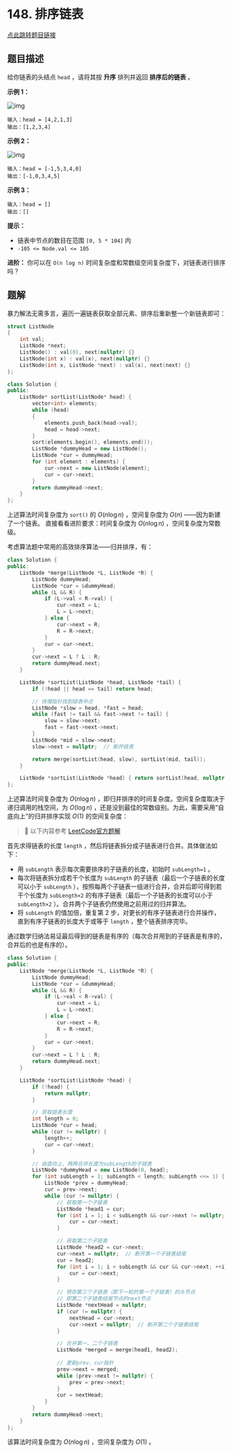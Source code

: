# 148. 排序链表

[点此跳转题目链接](https://leetcode.cn/problems/sort-list/description/?envType=study-plan-v2&envId=top-100-liked) 

## 题目描述

给你链表的头结点 `head` ，请将其按 **升序** 排列并返回 **排序后的链表** 。

**示例 1：**

![img](D:\codes\LeetCode\List\148-sortList\sort_list_1.jpg)

```
输入：head = [4,2,1,3]
输出：[1,2,3,4]
```

**示例 2：**

![img](D:\codes\LeetCode\List\148-sortList\sort_list_2.jpg)

```
输入：head = [-1,5,3,4,0]
输出：[-1,0,3,4,5]
```

**示例 3：**

```
输入：head = []
输出：[]
```

**提示：**

- 链表中节点的数目在范围 `[0, 5 * 104]` 内
- `-105 <= Node.val <= 105`

**进阶：** 你可以在 `O(n log n)` 时间复杂度和常数级空间复杂度下，对链表进行排序吗？

## 题解

暴力解法无需多言，遍历一遍链表获取全部元素、排序后重新整一个新链表即可：

```cpp
struct ListNode
{
    int val;
    ListNode *next;
    ListNode() : val(0), next(nullptr) {}
    ListNode(int x) : val(x), next(nullptr) {}
    ListNode(int x, ListNode *next) : val(x), next(next) {}
};

class Solution {
public:
    ListNode* sortList(ListNode* head) {
        vector<int> elements;
        while (head)
        {
            elements.push_back(head->val);
            head = head->next;
        }
        sort(elements.begin(), elements.end());
        ListNode *dummyHead = new ListNode();
        ListNode *cur = dummyHead;
        for (int element : elements) {
            cur->next = new ListNode(element);
            cur = cur->next;
        }
        return dummyHead->next;
    }
};
```

上述算法时间复杂度为 `sort()` 的 $O(n\log{n})$ ，空间复杂度为 $O(n)$ ——因为新建了一个链表。 直接看看进阶要求：时间复杂度为 $O(n\log{n})$ ，空间复杂度为常数级。

考虑算法题中常用的高效排序算法——归并排序，有：

```cpp
class Solution {
public:
    ListNode *merge(ListNode *L, ListNode *R) {
        ListNode dummyHead;
        ListNode *cur = &dummyHead;
        while (L && R) {
            if (L->val < R->val) {
                cur->next = L;
                L = L->next;
            } else {
                cur->next = R;
                R = R->next;
            }
            cur = cur->next;
        }
        cur->next = L ? L : R;
        return dummyHead.next;
    }

    ListNode *sortList(ListNode *head, ListNode *tail) {
        if (!head || head == tail) return head;

        // 快慢指针找到链表中点
        ListNode *slow = head, *fast = head;
        while (fast != tail && fast->next != tail) {
            slow = slow->next;
            fast = fast->next->next;
        }
        ListNode *mid = slow->next;
        slow->next = nullptr;  // 断开链表

        return merge(sortList(head, slow), sortList(mid, tail));
    }

    ListNode *sortList(ListNode *head) { return sortList(head, nullptr); }
};
```

上述算法时间复杂度为 $O(n\log{n})$ ，即归并排序的时间复杂度。空间复杂度取决于递归调用的栈空间，为 $O(\log{n})$ ，还是没到最佳的常数级别。为此，需要采用“自底向上”的归并排序实现 $O(1)$ 的空间复杂度：

> :link: 以下内容参考 [LeetCode官方题解](https://leetcode.cn/problems/sort-list/solutions/492301/pai-xu-lian-biao-by-leetcode-solution/?envType=study-plan-v2&envId=top-100-liked) 

首先求得链表的长度 `length` ，然后将链表拆分成子链表进行合并。具体做法如下：

- 用 `subLength` 表示每次需要排序的子链表的长度，初始时 `subLength=1` 。
- 每次将链表拆分成若干个长度为 `subLength` 的子链表（最后一个子链表的长度可以小于 `subLength` ），按照每两个子链表一组进行合并，合并后即可得到若干个长度为 `subLength×2` 的有序子链表（最后一个子链表的长度可以小于 `subLength×2` ）。合并两个子链表仍然使用之前用过的归并算法。
- 将 `subLength` 的值加倍，重复第 2 步，对更长的有序子链表进行合并操作，直到有序子链表的长度大于或等于 `length` ，整个链表排序完毕。

通过数学归纳法易证最后得到的链表是有序的（每次合并用到的子链表是有序的，合并后的也是有序的）。

```cpp
class Solution {
public:
    ListNode *merge(ListNode *L, ListNode *R) {
        ListNode dummyHead;
        ListNode *cur = &dummyHead;
        while (L && R) {
            if (L->val < R->val) {
                cur->next = L;
                L = L->next;
            } else {
                cur->next = R;
                R = R->next;
            }
            cur = cur->next;
        }
        cur->next = L ? L : R;
        return dummyHead.next;
    }

    ListNode *sortList(ListNode *head) {
        if (!head) {
            return nullptr;
        }

        // 获取链表长度
        int length = 0;
        ListNode *cur = head;
        while (cur != nullptr) {
            length++;
            cur = cur->next;
        }

        // 自底向上，两两合并长度为subLength的子链表
        ListNode *dummyHead = new ListNode(0, head);
        for (int subLength = 1; subLength < length; subLength <<= 1) {
            ListNode *prev = dummyHead;
            cur = prev->next;
            while (cur != nullptr) {
                // 获取第一个子链表
                ListNode *head1 = cur;
                for (int i = 1; i < subLength && cur->next != nullptr; ++i) {
                    cur = cur->next;
                }

                // 获取第二个子链表
                ListNode *head2 = cur->next;
                cur->next = nullptr;  // 断开第一个子链表结尾
                cur = head2;
                for (int i = 1; i < subLength && cur && cur->next; ++i) {
                    cur = cur->next;
                }

                // 预存第三个子链表（即下一轮的第一个子链表）的头节点
                // 即第二个子链表结尾节点的next节点
                ListNode *nextHead = nullptr;
                if (cur != nullptr) {
                    nextHead = cur->next;
                    cur->next = nullptr;  // 断开第二个子链表结尾
                }

                // 合并第一、二个子链表
                ListNode *merged = merge(head1, head2);
                
                // 更新prev、cur指针
                prev->next = merged;
                while (prev->next != nullptr) {
                    prev = prev->next;
                }
                cur = nextHead;
            }
        }
        return dummyHead->next;
    }
};
```

该算法时间复杂度为 $O(n \log{n})$ ，空间复杂度为 $O(1)$ 。
